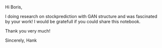 Hi Boris,

I doing research on stockprediction with GAN structure and was fascinated by your work!
I would be gratefull if you could share this notebook.

Thank you very much!

Sincerely,
Hank
